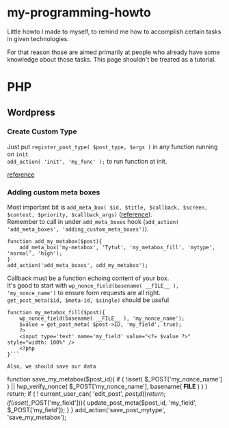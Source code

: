 # my-programming-howto
Little howto I made to myself, to remind me how to accomplish certain tasks in given technologies.

For that reason those are aimed primarily at people who already have some knowledge about those tasks. This page shouldn't be treated as a tutorial.

# PHP
## Wordpress
### Create Custom Type
Just put ```register_post_type( $post_type, $args )``` in any function running on `init`  
 ```add_action( 'init', 'my_func' );``` to run function at init.

[reference](https://codex.wordpress.org/Function_Reference/register_post_type)

### Adding custom meta boxes
Most important bit is ```add_meta_box( $id, $title, $callback, $screen, $context, $priority, $callback_args)``` ([reference](https://codex.wordpress.org/Plugin_API/Action_Reference/add_meta_boxes)).  
Remember to call in under `add_meta_boxes` hook (`add_action( 'add_meta_boxes', 'adding_custom_meta_boxes')`).

```
function add_my_metabox($post){
	add_meta_box('my-metabox', 'Tytuł', 'my_metabox_fill', 'mytype', 'normal', 'high');
}
add_action('add_meta_boxes', add_my_metabox');
```

Callback must be a function echoing content of your box.  
It's good to start with `wp_nonce_field(basename( __FILE__ ), 'my_nonce_name')` to ensure form requests are all right.  
`get_post_meta($id, $meta-id, $single)` should be useful


```
function my_metabox_fill($post){
	wp_nonce_field(basename( __FILE__ ), 'my_nonce_name');
	$value = get_post_meta( $post->ID, 'my_field', true);
	?>
	<input type='text' name='my_field' value="<?= $value ?>" style="width: 100%" />
	<?php
}```

Also, we should save our data

```
function save_my_metabox($post_id){
	if ( !isset( $_POST['my_nonce_name'] ) || !wp_verify_nonce( $_POST['my_nonce_name'], basename( __FILE__ ) ) )
		return;
	if ( ! current_user_can( 'edit_post', $post_id ) )
		return;
	if( isset($_POST['my_field'])){
		update_post_meta($post_id, 'my_field', $_POST['my_field']);
	}
}
add_action('save_post_mytype', 'save_my_metabox');
```
